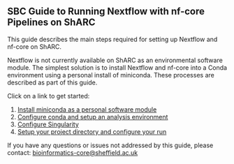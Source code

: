## SBC Guide to Running Nextflow with nf-core Pipelines on ShARC

This guide describes the main steps required for setting up Nextflow and nf-core on ShARC.

Nextflow is not currently available on ShARC as an environmental software module. The simplest solution is to install Nextflow and nf-core into a Conda environment using a personal install of miniconda. These processes are described as part of this guide.

Click on a link to get started:

1. [Install miniconda as a personal software module](./user_guide/install_miniconda.md)
2. [Configure conda and setup an analysis environment](./user_guide/configure_conda.md)
3. [Configure Singularity](./user_guide/configure_singularity.md)
4. [Setup your project directory and configure your run](./user_guide/project_setup.md)

If you have any questions or issues not addressed by this guide, please contact: [bioinformatics-core@sheffield.ac.uk](mailto:bioinformatics-core@sheffield.ac.uk)
